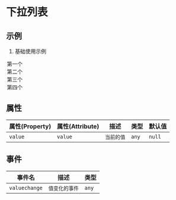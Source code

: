 # 下拉列表


## 示例

1. 基础使用示例
<dsb5-webcomponent-show>
    <dsb5-select>
          <option  value="1">第一个</option>
          <option value="2">第二个</option>
          <option selected value="3">第三个</option>
          <option value="4">第四个</option>
    </dsb5-select>
</dsb5-webcomponent-show>


## 属性
|属性(Property)|属性(Attribute)|   描述   |类型 |默认值|
|--------------|---------------|----------|-----|------|
|   `value`    |    `value`    |`当前的值`|`any`|`null`|


## 事件
|   事件名    |     描述     |类型 |
|-------------|--------------|-----|
|`valuechange`|`值变化的事件`|`any`|
